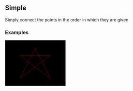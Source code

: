 ## Simple

Simply connect the points in the order in which they are given

### Examples
<img src="/img/nonconvex.jpg" width=200px>
